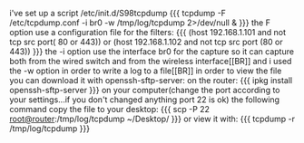 i've set up a script /etc/init.d/S98tcpdump {{{ tcpdump -F
/etc/tcpdump.conf -i br0 -w /tmp/log/tcpdump 2&gt;/dev/null & }}} the F
option use a configuration file for the filters: {{{ (host 192.168.1.101
and not tcp src port( 80 or 443)) or (host 192.168.1.102 and not tcp src
port (80 or 443)) }}} the -i option use the interface br0 for the
capture so it can capture both from the wired switch and from the
wireless interface\[\[BR\]\] and i used the -w option in order to write
a log to a file\[\[BR\]\] in order to view the file you can download it
with openssh-sftp-server: on the router: {{{ ipkg install
openssh-sftp-server }}} on your computer(change the port according to
your settings...if you don't changed anything port 22 is ok) the
following command copy the file to your desktop: {{{ scp -P 22
<root@router>:/tmp/log/tcpdump \~/Desktop/ }}} or view it with: {{{
tcpdump -r /tmp/log/tcpdump }}}
